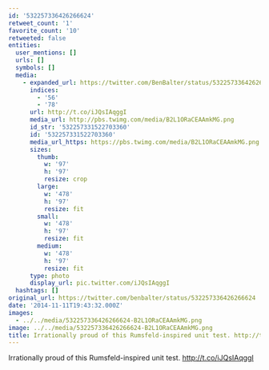```yaml
---
id: '532257336426266624'
retweet_count: '1'
favorite_count: '10'
retweeted: false
entities:
  user_mentions: []
  urls: []
  symbols: []
  media:
    - expanded_url: https://twitter.com/BenBalter/status/532257336426266624/photo/1
      indices:
        - '56'
        - '78'
      url: http://t.co/iJQsIAqggI
      media_url: http://pbs.twimg.com/media/B2L1ORaCEAAmkMG.png
      id_str: '532257331522703360'
      id: '532257331522703360'
      media_url_https: https://pbs.twimg.com/media/B2L1ORaCEAAmkMG.png
      sizes:
        thumb:
          w: '97'
          h: '97'
          resize: crop
        large:
          w: '478'
          h: '97'
          resize: fit
        small:
          w: '478'
          h: '97'
          resize: fit
        medium:
          w: '478'
          h: '97'
          resize: fit
      type: photo
      display_url: pic.twitter.com/iJQsIAqggI
  hashtags: []
original_url: https://twitter.com/benbalter/status/532257336426266624
date: '2014-11-11T19:43:32.000Z'
images:
  - ../../media/532257336426266624-B2L1ORaCEAAmkMG.png
image: ../../media/532257336426266624-B2L1ORaCEAAmkMG.png
title: Irrationally proud of this Rumsfeld-inspired unit test. http://t.co/iJQsIAqggI
---
```


Irrationally proud of this Rumsfeld-inspired unit test. http://t.co/iJQsIAqggI